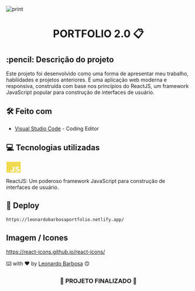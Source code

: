 ![print](https://github.com/leonardojpereira/portfolio2.0/assets/87662269/f226bb86-0abe-48b1-8fac-3efb392f4e61)


<h1 align="center">
 PORTFOLIO 2.0 📋
</h1>

<h2>
  :pencil: Descrição do projeto
</h2>

<p>
Este projeto foi desenvolvido como uma forma de apresentar meu trabalho, habilidades e projetos anteriores. É uma aplicação web moderna e responsiva, construída com base nos princípios do ReactJS, um framework JavaScript popular para construção de interfaces de usuário. 
</p>

## 🛠️ Feito com
* [Visual Studio Code](https://code.visualstudio.com) - Coding Editor

## 💻 Tecnologias utilizadas
<div display="flex">
 <img align="center" alt="leo-Js" height="30" width="40" src="https://raw.githubusercontent.com/devicons/devicon/master/icons/javascript/javascript-plain.svg">
  <p>ReactJS: Um poderoso framework JavaScript para construção de interfaces de usuário.</p>
</div>

## :link: Deploy

```
https://leonardobarbosaportfolio.netlify.app/
```

## Imagem / Icones

https://react-icons.github.io/react-icons/

⌨️ with ❤️ by [Leonardo Barbosa](https://github.com/leonardojpereira) 😊

<h3 align="center">
  
  :construction: PROJETO FINALIZADO :construction:
  
</h3>

